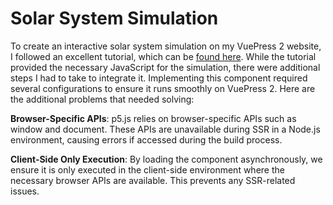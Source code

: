 Solar System Simulation
=====

<ClientOnly>
  <SolarSystem/>
</ClientOnly>

To create an interactive solar system simulation on my VuePress 2 website, I followed an excellent tutorial, which can be [found here](https://www.youtube.com/watch?v=pgFnZyL8zEA&t=0). While the tutorial provided the necessary JavaScript for the simulation, there were additional steps I had to take to integrate it. Implementing this component required several configurations to ensure it runs smoothly on VuePress 2. Here are the additional problems that needed solving:

**Browser-Specific APIs**:
p5.js relies on browser-specific APIs such as window and document. These APIs are unavailable during SSR in a Node.js environment, causing errors if accessed during the build process.

**Client-Side Only Execution**:
By loading the component asynchronously, we ensure it is only executed in the client-side environment where the necessary browser APIs are available. This prevents any SSR-related issues.

<script setup>
import { defineAsyncComponent } from 'vue';

const SolarSystem = defineAsyncComponent(() =>
  import('../../components/SolarSystem.vue')
);
</script>
